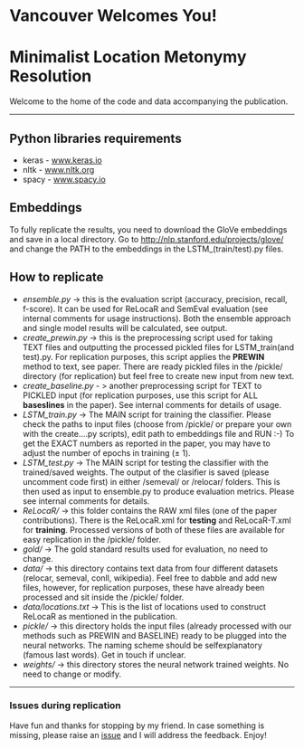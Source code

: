 # Vancouver Welcomes You! 
# Minimalist Location Metonymy Resolution

Welcome to the home of the code and data accompanying the publication.

---
## Python libraries requirements
* keras - www.keras.io
* nltk - www.nltk.org
* spacy - www.spacy.io

## Embeddings
To fully replicate the results, you need to download the GloVe embeddings and save in a local directory. Go to http://nlp.stanford.edu/projects/glove/ and change the PATH to the embeddings in the LSTM\_(train/test).py files.

## How to replicate
* _ensemble.py_ -> this is the evaluation script (accuracy, precision, recall, f-score). It can be used for ReLocaR and SemEval evaluation (see internal comments for usage instructions). Both the ensemble approach and single model results will be calculated, see output.
* _create_prewin.py_ -> this is the preprocessing script used for taking TEXT files and outputting the processed pickled files for LSTM_train(and test).py. For replication purposes, this script applies the __PREWIN__ method to text, see paper. There are ready pickled files in the /pickle/ directory (for replication) but feel free to create new input from new text.
* _create_baseline.py_ - > another preprocessing script for TEXT to PICKLED input (for replication purposes, use this script for ALL __baseslines__ in the paper). See internal comments for details of usage.
* _LSTM_train.py_ -> The MAIN script for training the classifier. Please check the paths to input files (choose from /pickle/ or prepare your own with the create....py scripts), edit path to embeddings file and RUN :-) To get the EXACT numbers as reported in the paper, you may have to adjust the number of epochs in training (± 1).
* _LSTM_test.py_ -> The MAIN script for testing the classifier with the trained/saved weights. The output of the clasifier is saved (please uncomment code first) in either /semeval/ or /relocar/ folders. This is then used as input to ensemble.py to produce evaluation metrics. Please see internal comments for details.
* _ReLocaR/_ -> this folder contains the RAW xml files (one of the paper contributions). There is the ReLocaR.xml for __testing__ and ReLocaR-T.xml for __training__. Processed versions of both of these files are available for easy replication in the /pickle/ folder.
* _gold/_ -> The gold standard results used for evaluation, no need to change.
* _data/_ -> this directory contains text data from four different datasets (relocar, semeval, conll, wikipedia). Feel free to dabble and add new files, however, for replication purposes, these have already been processed and sit inside the /pickle/ folder.
* _data/locations.txt_ -> This is the list of locations used to construct ReLocaR as mentioned in the publication.
* _pickle/_ -> this directory holds the input files (already processed with our methods such as PREWIN and BASELINE) ready to be plugged into the neural networks. The naming scheme should be selfexplanatory (famous last words). Get in touch if unclear.
* _weights/_ -> this directory stores the neural network trained weights. No need to change or modify.

---
### Issues during replication
Have fun and thanks for stopping by my friend. In case something is missing, please raise an [issue](https://github.com/milangritta/Minimalist-Location-Metonymy-Resolution/issues) and I will address the feedback. Enjoy!
